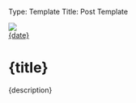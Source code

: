 Type: Template
Title: Post Template

<div class="home-post">
        <div class="home-post-image">
        <a href="{permalink}"><img src="{image}"></a>
        </div>

<div class="home-post-header">
    <div class="home-post-info">
            <i class="fa-solid fa-clock"></i> <a href="{permalink}">{date}</a>
        <div class="home-post-title">
            <h1 class="large"><span style="text-transform: lowercase;">{title}</span></h1>
            <p>{description}</p>
            </div>
        </div>
    </div>
</div>